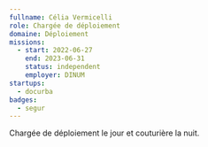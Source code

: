 ```yaml
---
fullname: Célia Vermicelli
role: Chargée de déploiement
domaine: Déploiement
missions:
  - start: 2022-06-27
    end: 2023-06-31
    status: independent
    employer: DINUM
startups:
  - docurba
badges:
  - segur
---
```


Chargée de déploiement le jour et couturière la nuit.
